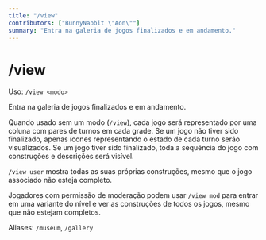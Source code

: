 ```yaml
---
title: "/view"
contributors: ["BunnyNabbit \"Aon\""]
summary: "Entra na galeria de jogos finalizados e em andamento."
---
```


# /view

Uso: `/view <modo>`

Entra na galeria de jogos finalizados e em andamento.

Quando usado sem um modo (`/view`), cada jogo será representado por uma coluna com pares de turnos em cada grade. Se um jogo não tiver sido finalizado, apenas ícones representando o estado de cada turno serão visualizados. Se um jogo tiver sido finalizado, toda a sequência do jogo com construções e descrições será visível.

`/view user` mostra todas as suas próprias construções, mesmo que o jogo associado não esteja completo.

Jogadores com permissão de moderação podem usar `/view mod` para entrar em uma variante do nível e ver as construções de todos os jogos, mesmo que não estejam completos.

Aliases: `/museum`, `/gallery`
